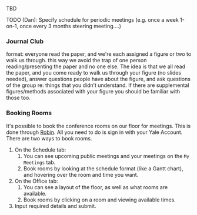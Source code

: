 TBD

TODO (Dan): Specify schedule for periodic meetings (e.g. once a week 1-on-1, once every 3 months steering meeting....)

### Journal Club

format: everyone read the paper, and we're each assigned a figure or two to walk us through. this way we avoid the trap of one person reading/presenting the paper and no one else. The idea is that we all read the paper, and you come ready to walk us through your figure (no slides needed), answer questions people have about the figure, and ask questions of the group re: things that you didn’t understand. If there are supplemental figures/methods associated with your figure you should be familiar with those too.

### Booking Rooms

It's possible to book the conference rooms on our floor for meetings. This is done through [Robin](https://dashboard.robinpowered.com/yale-university/schedule/user). All you need to do is sign in with your Yale Account. There are two ways to book rooms. 
1. On the Schedule tab:
    1. You can see upcoming public meetings and your meetings on the `My Meetings` tab.
    2. Book rooms by looking at the schedule format (like a Gantt chart), and hovering over the room and time you want. 
2. On the Office tab:
    1. You can see a layout of the floor, as well as what rooms are available.
    2. Book rooms by clicking on a room and viewing available times.
3. Input required details and submit.


